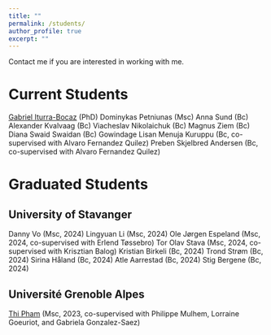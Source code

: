```yaml
---
title: ""
permalink: /students/
author_profile: true
excerpt: ""
---
```


Contact me if you are interested in working with me.

# Current Students
[Gabriel Iturra-Bocaz](https://giturra.cl/) (PhD)
Dominykas Petniunas (Msc)
Anna Sund (Bc)
Alexander Kvalvaag (Bc)
Viacheslav Nikolaichuk (Bc)
Magnus Ziem (Bc)
Diana Swaid Swaidan (Bc)
Gowindage Lisan Menuja Kuruppu (Bc, co-supervised with Alvaro Fernandez Quilez)
Preben Skjelbred Andersen (Bc, co-supervised with Alvaro Fernandez Quilez)

# Graduated Students

## University of Stavanger

Danny Vo (Msc, 2024)
Lingyuan Li (Msc, 2024)
Ole Jørgen Espeland (Msc, 2024, co-supervised with Erlend Tøssebro)
Tor Olav Stava (Msc, 2024, co-supervised with Krisztian Balog) 
Kristian Birkeli (Bc, 2024)
Trond Strøm (Bc, 2024)
Sirina Håland (Bc, 2024)
Atle Aarrestad (Bc, 2024)
Stig Bergene (Bc, 2024)


## Université Grenoble Alpes
[Thi Pham](https://www.linkedin.com/in/thihoangthipham93) (Msc, 2023, co-supervised with Philippe Mulhem, Lorraine Goeuriot, and Gabriela Gonzalez-Saez)

